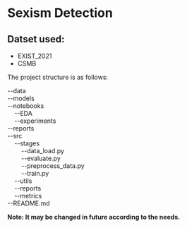 # Sexism Detection

## Datset used:

* EXIST_2021
* CSMB

The project structure is as follows:

--data\
--models\
--notebooks\
&nbsp;&nbsp;&nbsp;&nbsp;--EDA\
&nbsp;&nbsp;&nbsp;&nbsp;--experiments\
--reports\
--src\
&nbsp;&nbsp;&nbsp;&nbsp;--stages\
&nbsp;&nbsp;&nbsp;&nbsp;&nbsp;&nbsp;&nbsp;&nbsp;--data_load.py\
&nbsp;&nbsp;&nbsp;&nbsp;&nbsp;&nbsp;&nbsp;&nbsp;--evaluate.py\
&nbsp;&nbsp;&nbsp;&nbsp;&nbsp;&nbsp;&nbsp;&nbsp;--preprocess_data.py\
&nbsp;&nbsp;&nbsp;&nbsp;&nbsp;&nbsp;&nbsp;&nbsp;--train.py\
&nbsp;&nbsp;&nbsp;&nbsp;--utils\
&nbsp;&nbsp;&nbsp;&nbsp;--reports\
&nbsp;&nbsp;&nbsp;&nbsp;--metrics\
--README.md

**Note: It may be changed in future according to the needs.**






